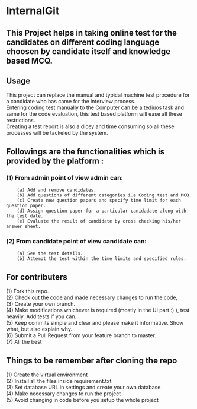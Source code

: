 # InternalGit<br/>
## This Project helps in taking online test for the candidates on different coding language choosen by candidate itself and knowledge based MCQ.<br/>
## Usage<br/>
   This project can replace the manual and typical machine test procedure for a candidate who has came for the interview process. <br/>
   Entering coding test manually to the Computer can be a tediuos task and same for the code evaluation, this test based platform will ease all these restrictions.<br>
   Creating a test report is also a dicey and time consuming so all these processes will be tackeled by the system.
## Followings are the functionalities which is provided by the platform :<br/>
### (1) From admin point of view admin can:<br/>
        (a) Add and remove candidates.
        (b) Add questions of different categories i.e Coding test and MCQ.
        (c) Create new question papers and specify time limit for each question paper.
        (d) Assign question paper for a particular canidadate along with the test date.
        (e) Evaluate the result of candidate by cross checking his/her answer sheet.
### (2) From candidate point of view candidate can:<br/>
        (a) See the test details.
        (b) Attempt the test within the time limits and specified rules.
## For contributers<br/>
(1) Fork this repo. <br/>
(2) Check out the code and made necessary changes to run the code, <br/>
(3) Create your own branch. <br/>
(4) Make modifications whichever is required (mostly in the UI part :) ), test heavily. Add tests if you can. <br/>
(5) Keep commits simple and clear and please make it informative. Show what, but also explain why. <br/>
(6) Submit a Pull Request from your feature branch to master. <br/>
(7) All the best

## Things to be remember after cloning the repo<br/>
 (1) Create the virtual environment<br/>
 (2) Install all the files inside requirement.txt<br/>
 (3) Set database URL in settings and create your own database<br/>
 (4) Make necessary changes to run the project<br/>
 (5) Avoid changing in code before you setup the whole project<br/>
